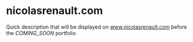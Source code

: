 # nicolasrenault.com
Quick description that will be displayed on www.nicolasrenault.com before the *COMING_SOON* portfolio
